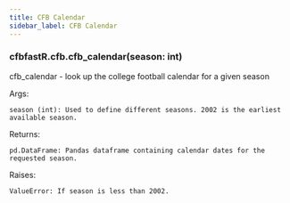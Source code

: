 ```yaml
---
title: CFB Calendar
sidebar_label: CFB Calendar
---
```


### cfbfastR.cfb.cfb_calendar(season: int)

cfb_calendar - look up the college football calendar for a given season

Args:

    season (int): Used to define different seasons. 2002 is the earliest available season.

Returns:

    pd.DataFrame: Pandas dataframe containing calendar dates for the requested season.

Raises:

    ValueError: If season is less than 2002.

